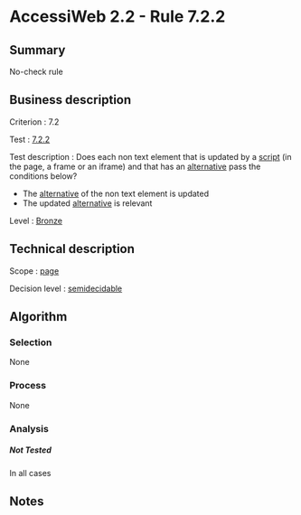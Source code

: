 # AccessiWeb 2.2 - Rule 7.2.2

## Summary

No-check rule

## Business description

Criterion : 7.2

Test :
[7.2.2](http://www.accessiweb.org/index.php/accessiweb-22-english-version.html#test-7-2-2)

Test description : Does each non text element that is updated by a
[script](http://www.accessiweb.org/index.php/glossary-76.html#mScript)
(in the page, a frame or an iframe) and that has an
[alternative](http://www.accessiweb.org/index.php/glossary-76.html#mAltScript)
pass the conditions below?

-   The
    [alternative](http://www.accessiweb.org/index.php/glossary-76.html#mAltScript)
    of the non text element is updated
-   The updated
    [alternative](http://www.accessiweb.org/index.php/glossary-76.html#mAltScript)
    is relevant

Level : [Bronze](/en/category/rules-design/accessiweb-11/level/bronze)

## Technical description

Scope : [page](/en/category/rules-design/accessiweb-11/scope/page)

Decision level :
[semidecidable](/en/category/rules-design/accessiweb-11/decision-level/semidecidable)

## Algorithm

### Selection

None

### Process

None

### Analysis

##### Not Tested

In all cases

## Notes


